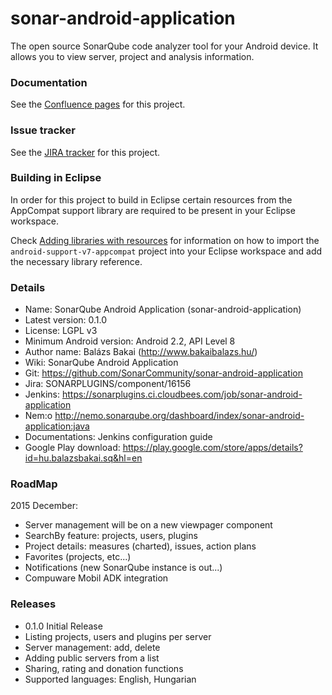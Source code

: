 # sonar-android-application #
The open source SonarQube code analyzer tool for your Android device. It allows you to view server, project and analysis information.

### Documentation ###

See the [Confluence pages](http://docs.codehaus.org/display/SONAR/SonarQube+Android+Application) for this project.

### Issue tracker ###

See the [JIRA tracker](http://jira.codehaus.org/browse/SONARPLUGINS/component/16156) for this project.

### Building in Eclipse ###

In order for this project to build in Eclipse certain resources from the
AppCompat support library are required to be present in your Eclipse workspace.

Check [Adding libraries with resources](http://developer.android.com/tools/support-library/setup.html#add-library)
for information on how to import the `android-support-v7-appcompat` project into
your Eclipse workspace and add the necessary library reference.


### Details ###

* Name: SonarQube Android Application (sonar-android-application)
* Latest version:	0.1.0
* License: LGPL v3
* Minimum Android version:	Android 2.2, API Level 8
* Author name: Balázs Bakai (http://www.bakaibalazs.hu/)
* Wiki:	SonarQube Android Application
* Git: https://github.com/SonarCommunity/sonar-android-application
* Jira:	SONARPLUGINS/component/16156
* Jenkins:	https://sonarplugins.ci.cloudbees.com/job/sonar-android-application
* Nem:o	http://nemo.sonarqube.org/dashboard/index/sonar-android-application:java
* Documentations: Jenkins configuration guide
* Google Play download:	https://play.google.com/store/apps/details?id=hu.balazsbakai.sq&hl=en


### RoadMap ###
2015 December:

* Server management will be on a new viewpager component
* SearchBy feature: projects, users, plugins
* Project details: measures (charted), issues, action plans
* Favorites (projects, etc...)
* Notifications (new SonarQube instance is out...)
* Compuware Mobil ADK integration

### Releases ###

* 0.1.0 Initial Release
* Listing projects, users and plugins per server
* Server management: add, delete
* Adding public servers from a list
* Sharing, rating and donation functions
* Supported languages: English, Hungarian
